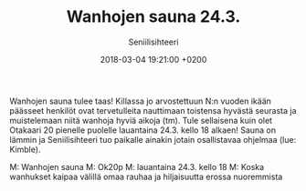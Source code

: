 ﻿---
layout: post
title: Wanhojen sauna 24.3.
date: 2018-03-04 19:21:00 +0200
language: fin
author: Seniilisihteeri
categories: wanhat
---
Wanhojen sauna tulee taas! Killassa jo arvostettuun N:n vuoden ikään päässeet henkilöt ovat tervetulleita nauttimaan toistensa hyvästä seurasta ja muistelemaan niitä wanhoja hyviä aikoja (tm). Tule sellaisena kuin olet Otakaari 20 pienelle puolelle lauantaina 24.3. kello 18 alkaen! Sauna on lämmin ja Seniilisihteeri tuo paikalle ainakin jotain osallistavaa ohjelmaa (lue: Kimble).

M: Wanhojen sauna
M: Ok20p
M: lauantaina 24.3. kello 18
M: Koska wanhukset kaipaa välillä omaa rauhaa ja hiljaisuutta erossa nuoremmista